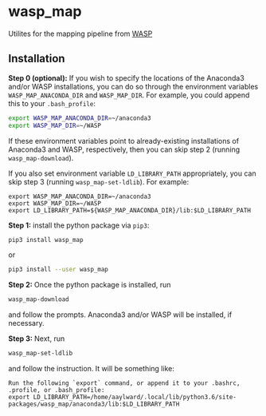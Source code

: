 # wasp_map
Utilites for the mapping pipeline from [WASP](https://github.com/bmvdgeijn/WASP)

## Installation

**Step 0 (optional):** If you wish to specify the locations of the Anaconda3
and/or WASP installations, you can do so through the environment variables
`WASP_MAP_ANACONDA_DIR` and `WASP_MAP_DIR`. For example, you could append this
to your `.bash_profile`:
```sh
export WASP_MAP_ANACONDA_DIR=~/anaconda3
export WASP_MAP_DIR=~/WASP
```

If these environment variables point to already-existing installations of
Anaconda3 and WASP, respectively, then you can skip step 2 (running
`wasp_map-download`).

If you also set environment variable `LD_LIBRARY_PATH` appropriately, you can
skip step 3 (running `wasp_map-set-ldlib`). For example:
```
export WASP_MAP_ANACONDA_DIR=~/anaconda3
export WASP_MAP_DIR=~/WASP
export LD_LIBRARY_PATH=${WASP_MAP_ANACONDA_DIR}/lib:$LD_LIBRARY_PATH
```

**Step 1:** install the python package via `pip3`:
```sh
pip3 install wasp_map
```
or
```sh
pip3 install --user wasp_map
```

**Step 2:** Once the python package is installed, run
```sh
wasp_map-download
```
and follow the prompts. Anaconda3 and/or WASP will be installed, if necessary.

**Step 3:** Next, run
```sh
wasp_map-set-ldlib
```
and follow the instruction. It will be something like:
```
Run the following `export` command, or append it to your .bashrc, .profile, or .bash_profile:
export LD_LIBRARY_PATH=/home/aaylward/.local/lib/python3.6/site-packages/wasp_map/anaconda3/lib:$LD_LIBRARY_PATH
```
